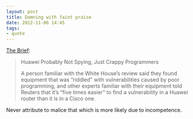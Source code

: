 ```yaml
---
layout: post
title: Damning with faint praise
date: 2012-11-06 14:45 
tags: 
- quote 
--- 
```


[The Brief][121106144959]:

> Huawei Probably Not Spying, Just Crappy Programmers
> 
> A person familiar with the White House’s review said they found equipment that was “riddled” with vulnerabilities caused by poor programming, and other experts familiar with their equipment told Reuters that it’s “five times easier” to find a vulnerability in a Huawei router than it is in a Cisco one. 

Never attribute to malice that which is more likely due to incompetence.

[121106144959]: http://thebrief.io/2012/thursday-october-18th/#huawei_probably_not_spying_just_crappy_programmers "The Brief"